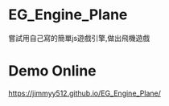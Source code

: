 # EG_Engine_Plane
嘗試用自己寫的簡單js遊戲引擎,做出飛機遊戲
# Demo Online
https://jimmyy512.github.io/EG_Engine_Plane/
